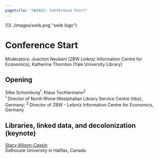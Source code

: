 ```yaml
---
pagetitle: "SWIB22: Conference Start"
---
```



<div id="top">
<div class="column left">![](../images/swib.png "swib logo")</div>
<div class="column middle"></div>
<div class="column right"></div>
</div>

<div id="prog">

# Conference Start

Moderators: Joachim Neubert (ZBW Leibniz Information Centre for Economics); Katherine Thornton (Yale University Library)



## Opening

Silke Schomburg<sup>1</sup>, Klaus Tochtermann<sup>2</sup><br />
<sup>1 </sup>Director of North Rhine-Westphalian Library Service Centre (hbz), Germany; <sup>2 </sup>Director of ZBW - Leibniz Information Centre for Economics, Germany



## Libraries, linked data, and decolonization (keynote)

<u>Stacy Allison-Cassin</u><br />
Dalhousie University in Halifax, Canada



</div>


